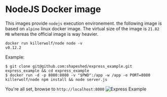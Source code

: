 # NodeJS Docker image

This images provide `nodejs` execution environement. the following image is based on `alpine` linux docker image. The virtual size of the image is `21.82 MB` whereas the official image is way heavier.

    docker run killerwolf/node node -v 
    v0.12.2

Example:

    $ git clone git@github.com:shapeshed/express_example.git express_example && cd express_example
    $ docker run -d -p 8080:8080 -v "$PWD":/app -w /app -e PORT=8080   killerwolf/node npm install && node server.js

You're all set, browse to `http://localhost:8080`
![Express Example](http://shapeshed.com/images/articles/express_example.jpg)
